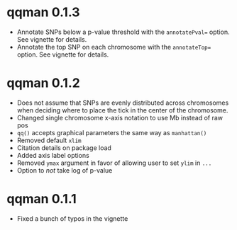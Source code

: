 # qqman 0.1.3

* Annotate SNPs below a p-value threshold with the `annotatePval=` option. See vignette for details.
* Annotate the top SNP on each chromosome with the `annotateTop=` option. See vignette for details.

# qqman 0.1.2

* Does not assume that SNPs are evenly distributed across chromosomes when deciding where to place the tick in the center of the chromosome.
* Changed single chromosome x-axis notation to use Mb instead of raw pos
* `qq()` accepts graphical parameters the same way as `manhattan()`
* Removed default `xlim`
* Citation details on package load
* Added axis label options
* Removed `ymax` argument in favor of allowing user to set `ylim` in `...`
* Option to *not* take log of p-value

# qqman 0.1.1

* Fixed a bunch of typos in the vignette
